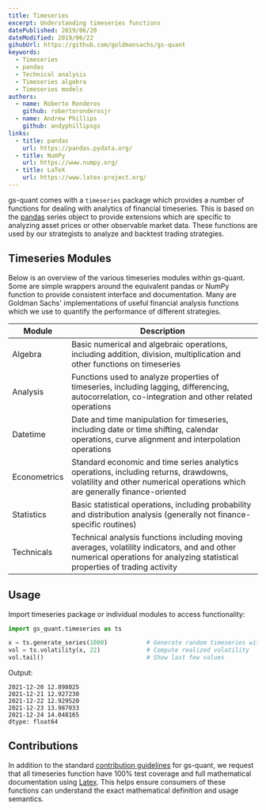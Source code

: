 ```yaml
---
title: Timeseries
excerpt: Understanding timeseries functions
datePublished: 2019/06/20
dateModified: 2019/06/22
gihubUrl: https://github.com/goldmansachs/gs-quant
keywords:
  - Timeseries
  - pandas
  - Technical analysis
  - Timeseries algebra
  - Timeseries models
authors:
  - name: Roberto Ronderos
    github: robertoronderosjr
  - name: Andrew Phillips
    github: andyphillipsgs
links:
  - title: pandas
    url: https://pandas.pydata.org/
  - title: NumPy
    url: https://www.numpy.org/
  - title: LaTeX
    url: https://www.latex-project.org/
---
```


gs-quant comes with a `timeseries` package which provides a number of functions for dealing with analytics of financial
timeseries. This is based on the [pandas](https://pandas.pydata.org/) series object to provide extensions which are
specific to analyzing asset prices or other observable market data. These functions are used by our strategists to
analyze and backtest trading strategies.

## Timeseries Modules

Below is an overview of the various timeseries modules within gs-quant. Some are simple wrappers around the equivalent
pandas or NumPy function to provide consistent interface and documentation. Many are Goldman Sachs' implementations of
useful financial analysis functions which we use to quantify the performance of different strategies.

| Module       | Description                                                                                                                                                                |
| ------------ | -------------------------------------------------------------------------------------------------------------------------------------------------------------------------- |
| Algebra      | Basic numerical and algebraic operations, including addition, division, multiplication and other functions on timeseries                                                   |
| Analysis     | Functions used to analyze properties of timeseries, including lagging, differencing, autocorrelation, co-integration and other related operations                          |
| Datetime     | Date and time manipulation for timeseries, including date or time shifting, calendar operations, curve alignment and interpolation operations                              |
| Econometrics | Standard economic and time series analytics operations, including returns, drawdowns, volatility and other numerical operations which are generally finance-oriented       |
| Statistics   | Basic statistical operations, including probability and distribution analysis (generally not finance-specific routines)                                                    |
| Technicals   | Technical analysis functions including moving averages, volatility indicators, and and other numerical operations for analyzing statistical properties of trading activity |

## Usage

Import timeseries package or individual modules to access functionality:

```python
import gs_quant.timeseries as ts

x = ts.generate_series(1000)           # Generate random timeseries with 1000 observations
vol = ts.volatility(x, 22)             # Compute realized volatility
vol.tail()                             # Show last few values
```

Output:

```
2021-12-20 12.898025
2021-12-21 12.927230
2021-12-22 12.929520
2021-12-23 13.987033
2021-12-24 14.048165
dtype: float64
```

## Contributions

In addition to the standard [contribution guidelines](/gsquant/contribute/) for
gs-quant, we request that all timeseries function have 100% test coverage and full mathematical documentation using
[Latex](https://www.latex-project.org/). This helps ensure consumers of these functions can understand the exact
mathematical definition and usage semantics.
